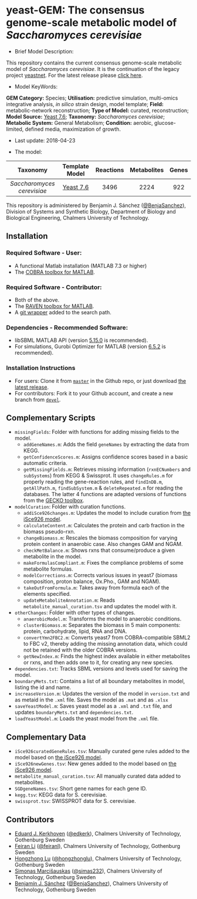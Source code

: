 # yeast-GEM: The consensus genome-scale metabolic model of _Saccharomyces cerevisiae_

* Brief Model Description:

This repository contains the current consensus genome-scale metabolic model of _Saccharomyces cerevisiae_. It is the continuation of the legacy project [yeastnet](http://yeast.sourceforge.net/). For the latest release please [click here](https://github.com/SysBioChalmers/yeast-GEM/releases).

* Model KeyWords:

**GEM Category:** Species; **Utilisation:** predictive simulation, multi-omics integrative analysis, _in silico_ strain design, model template; **Field:** metabolic-network reconstruction; **Type of Model:** curated, reconstruction; **Model Source:** [Yeast 7.6](https://sourceforge.net/projects/yeast/); **Taxonomy:** _Saccharomyces cerevisiae_; **Metabolic System:** General Metabolism; **Condition:** aerobic, glucose-limited, defined media, maximization of growth.

* Last update: 2018-04-23

* The model:

|Taxonomy | Template Model | Reactions | Metabolites| Genes |
|:-------:|:--------------:|:---------:|:----------:|:-----:|
|_Saccharomyces cerevisiae_|[Yeast 7.6](https://sourceforge.net/projects/yeast/)|3496|2224|922|

This repository is administered by Benjamín J. Sánchez ([@BenjaSanchez](https://github.com/benjasanchez)), Division of Systems and Synthetic Biology, Department of Biology and Biological Engineering, Chalmers University of Technology.

## Installation

### Required Software - User:

* A functional Matlab installation (MATLAB 7.3 or higher)
* The [COBRA toolbox for MATLAB](https://github.com/opencobra/cobratoolbox).

### Required Software - Contributor:

* Both of the above.
* The [RAVEN toolbox for MATLAB](https://github.com/SysBioChalmers/RAVEN).
* A [git wrapper](https://github.com/manur/MATLAB-git) added to the search path.

### Dependencies - Recommended Software:
* libSBML MATLAB API (version [5.15.0](https://sourceforge.net/projects/sbml/files/libsbml/5.15.0/stable/MATLAB%20interface/) is recommended).
* For simulations, Gurobi Optimizer for MATLAB (version [6.5.2](http://www.gurobi.com/registration/download-reg) is recommended). 

### Installation Instructions
* For users: Clone it from [`master`](https://github.com/SysBioChalmers/yeast-GEM) in the Github repo, or just download [the latest release](https://github.com/SysBioChalmers/yeast-GEM/releases).
* For contributors: Fork it to your Github account, and create a new branch from [`devel`](https://github.com/SysBioChalmers/yeast-GEM/tree/devel).

## Complementary Scripts

* `missingFields`: Folder with functions for adding missing fields to the model.
   * `addGeneNames.m`: Adds the field `geneNames` by extracting the data from KEGG.
   * `getConfidenceScores.m`: Assigns confidence scores based in a basic automatic criteria.
   * `getMissingFields.m`: Retrieves missing information (`rxnECNumbers` and `subSystems`) from KEGG & Swissprot. It uses `changeRules.m` for properly reading the gene-reaction rules, and `findInDB.m`, `getAllPath.m`, `findSubSystem.m` & `deleteRepeated.m` for reading the databases. The latter 4 functions are adapted versions of functions from the [GECKO toolbox](https://github.com/SysBioChalmers/GECKO).
* `modelCuration`: Folder with curation functions.
   * `addiSce926changes.m`: Updates the model to include curation from [the iSce926 model](http://www.maranasgroup.com/submission_models/iSce926.htm).
   * `calculateContent.m`: Calculates the protein and carb fraction in the biomass pseudo-rxn.
   * `changeBiomass.m`: Rescales the biomass composition for varying protein content in anaerobic case. Also changes GAM and NGAM.
   * `checkMetBalance.m`: Shows rxns that consume/produce a given metabolite in the model.
   * `makeFormulasCompliant.m`: Fixes the compliance problems of some metabolite formulas.
   * `modelCorrections.m`: Corrects various issues in yeast7 (biomass composition, proton balance, Ox.Pho., GAM and NGAM).
   * `takeOutFromFormula.m`: Takes away from formula each of the elements specified.
   * `updateMetaboliteAnnotation.m`: Reads `metabolite_manual_curation.tsv` and updates the model with it.
* `otherChanges`: Folder with other types of changes.
   * `anaerobicModel.m`: Transforms the model to anaerobic conditions.
   * `clusterBiomass.m`: Separates the biomass in 5 main components: protein, carbohydrate, lipid, RNA and DNA.
   * `convertYmn2FBC2.m`: Converts yeast7 from COBRA-compatible SBML2 to FBC v2, thereby adding the missing annotation data, which could not be retained with the older COBRA versions.
   * `getNewIndex.m`: Finds the highest index available in either metabolites or rxns, and then adds one to it, for creating any new species.
* `dependencies.txt`: Tracks SBML versions and levels used for saving the model.
* `boundaryMets.txt`: Contains a list of all boundary metabolites in model, listing the id and name.
* `increaseVersion.m`: Updates the version of the model in `version.txt` and as metaid in the `.xml` file. Saves the model as `.mat` and as `.xlsx`
* `saveYeastModel.m`: Saves yeast model as a `.xml` and `.txt` file, and updates `boundaryMets.txt` and `dependencies.txt`.
* `loadYeastModel.m`: Loads the yeast model from the `.xml` file.


## Complementary Data

* `iSce926curatedGeneRules.tsv`: Manually curated gene rules added to the model based on [the iSce926 model](http://www.maranasgroup.com/submission_models/iSce926.htm).
* `iSce926newGenes.tsv`: New genes added to the model based on [the iSce926 model](http://www.maranasgroup.com/submission_models/iSce926.htm).
* `metabolite_manual_curation.tsv`: All manually curated data added to metabolites.
* `SGDgeneNames.tsv`: Short gene names for each gene ID.
* `kegg.tsv`: KEGG data for S. cerevisiae.
* `swissprot.tsv`: SWISSPROT data for S. cerevisiae.

## Contributors

* [Eduard J. Kerkhoven](https://www.chalmers.se/en/staff/Pages/Eduard-Kerkhoven.aspx) ([@edkerk](https://github.com/edkerk)), Chalmers University of Technology, Gothenburg Sweden
* [Feiran Li](https://www.chalmers.se/en/staff/Pages/feiranl.aspx) ([@feiranl](https://github.com/feiranl)), Chalmers University of Technology, Gothenburg Sweden
* [Hongzhong Lu](https://www.chalmers.se/en/Staff/Pages/luho.aspx) ([@hongzhonglu](https://github.com/hongzhonglu)), Chalmers University of Technology, Gothenburg Sweden
* [Simonas Marcišauskas](https://www.chalmers.se/en/Staff/Pages/simmarc.aspx) ([@simas232](https://github.com/simas232)), Chalmers University of Technology, Gothenburg Sweden
* [Benjamín J. Sánchez](https://www.chalmers.se/en/staff/Pages/bensan.aspx) ([@BenjaSanchez](https://github.com/benjasanchez)), Chalmers University of Technology, Gothenburg Sweden
